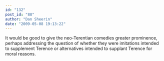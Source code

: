 ```yaml
---
id: "132"
post_id: "88"
author: "Dan Sheerin"
date: "2009-05-08 19:13:22"
---
```

It would be good to give the neo-Terentian comedies greater prominence, perhaps addressing the question of whether they were imitations intended to supplement Terence or alternatives intended to supplant Terence for moral reasons.
